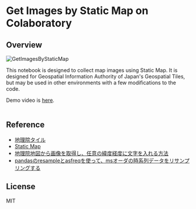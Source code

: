 # Get Images by Static Map on Colaboratory
## Overview

![GetImagesByStaticMap](https://github.com/FollowTheDarkside/get-images-by-staticmap-on-colab/assets/9309605/1380cc07-7bb4-496e-82b1-256a1dc176e0)
<br>

This notebook is designed to collect map images using Static Map. It is designed for Geospatial Information Authority of Japan's Geospatial Tiles, but may be used in other environments with a few modifications to the code.
<br>

Demo video is [here](https://youtu.be/1PzCgBrDUnQ).
<br>
<br>

## Reference
- [地理院タイル](https://maps.gsi.go.jp/development/ichiran.html)
- [Static Map](https://github.com/komoot/staticmap)
- [地理院地図から画像を取得し、任意の緯度経度に文字を入れる方法](https://blog.shikoan.com/gsi-tile/)
- [pandasのresampleとasfreqを使って、msオーダの時系列データをリサンプリングする](https://ari23ant.com/entry/pandas-resample-asfreq)

## License
MIT